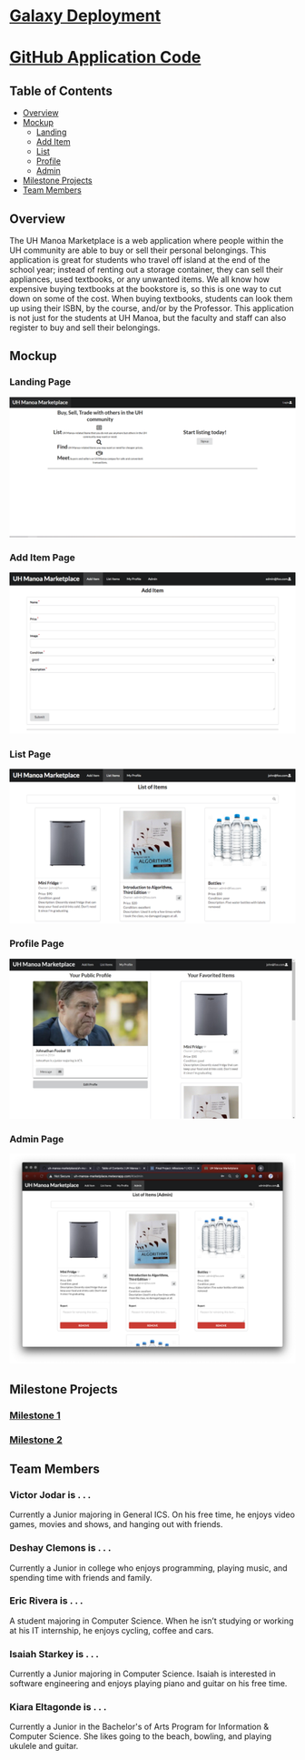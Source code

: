 # [Galaxy Deployment](https://galaxy.meteor.com/app/uh-manoa-marketplace.meteorapp.com)
# [GitHub Application Code](https://github.com/uh-manoa-marketplace/uh-manoa-marketplace)
## Table of Contents

* [Overview](#overview)
* [Mockup](#mockup)
  * [Landing](#landing-page)
  * [Add Item](#add-item-page)
  * [List](#list-page)
  * [Profile](#profile-page)
  * [Admin](#admin-page)
* [Milestone Projects](#milestone-projects)
* [Team Members](#team-members)

## Overview

The UH Manoa Marketplace is a web application where people within the UH community are able to buy or sell their personal belongings. This application is great for students who travel off island at the end of the school year; instead of renting out a storage container, they can sell their appliances, used textbooks, or any unwanted items. We all know how expensive buying textbooks at the bookstore is, so this is one way to cut down on some of the cost. When buying textbooks, students can look them up using their ISBN, by the course, and/or by the Professor. This application is not just for the students at UH Manoa, but the faculty and staff can also register to buy and sell their belongings. 

## Mockup
### Landing Page
<a href="http://uh-manoa-marketplace.meteorapp.com/#/"><img class="ui medium floated image" src="/image/landingM1.PNG"></a>

### Add Item Page
<a href="http://uh-manoa-marketplace.meteorapp.com/#/add"><img class="ui medium floated image" src="/image/AddItem.png"></a>

### List Page
<a href="http://uh-manoa-marketplace.meteorapp.com/#/list"><img class="ui medium floated image" src="/image/ListPage.png"></a>

### Profile Page
<a href="http://uh-manoa-marketplace.meteorapp.com/#/profile"><img class="ui medium floated image" src="/image/MyProfileScreenshot.PNG"></a>

### Admin Page
<a href="http://uh-manoa-marketplace.meteorapp.com/#/admin"><img class="ui medium floated image" src="/image/admin.png"></a>

## Milestone Projects
### [Milestone 1](https://github.com/uh-manoa-marketplace/uh-manoa-marketplace/projects/1 "M1")
### [Milestone 2](https://github.com/uh-manoa-marketplace/uh-manoa-marketplace/projects/2 "M2")

## Team Members

### Victor Jodar is . . . 

Currently a Junior majoring in General ICS. On his free time, he enjoys video games, movies and shows, and hanging out with friends.

### Deshay Clemons is . . . 

Currently a Junior in college who enjoys programming, playing music, and spending time with friends and family.

### Eric Rivera is . . .

A student majoring in Computer Science. When he isn’t studying or working at his IT internship, he enjoys cycling, coffee and cars.

### Isaiah Starkey is . . . 

Currently a Junior majoring in Computer Science. Isaiah is interested in software engineering and enjoys playing piano and guitar on his free time.

### Kiara Eltagonde is . . .

Currently a Junior in the Bachelor's of Arts Program for Information & Computer Science. She likes going to the beach, bowling, and playing ukulele and guitar.
